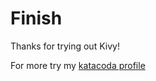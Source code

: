 # Finish

Thanks for trying out Kivy!

For more try my [katacoda profile](https://www.katacoda.com/thoth)
